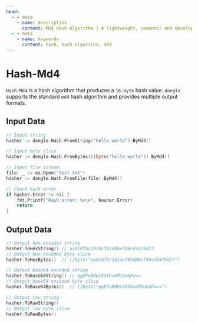 ```yaml
---
head:
  - - meta
    - name: description
      content: MD4 Hash Algorithm | A lightweight, semantic and developer-friendly golang encoding & crypto library
  - - meta
    - name: keywords
      content: hash, hash algorithm, md4
---
```


# Hash-Md4

`Hash-Md4` is a hash algorithm that produces a `16-byte` hash value. `dongle` supports the standard `md4` hash algorithm and provides multiple output formats.

## Input Data

```go
// Input string
hasher := dongle.Hash.FromString("hello world").ByMd4()

// Input byte slice
hasher := dongle.Hash.FromBytes([]byte("hello world")).ByMd4()

// Input file stream
file, _ := os.Open("test.txt")
hasher := dongle.Hash.FromFile(file).ByMd4()

// Check hash error
if hasher.Error != nil {
	fmt.Printf("Hash error: %v\n", hasher.Error)
	return
}
```

## Output Data

```go
// Output hex-encoded string
hasher.ToHexString() // aa010fbc1d14c795d86ef98c95479d17
// Output hex-encoded byte slice
hasher.ToHexBytes()  // []byte("aa010fbc1d14c795d86ef98c95479d17")

// Output base64-encoded string
hasher.ToBase64String() // qgEPvB0Ux5XYbvmMlUedFw==
// Output base64-encoded byte slice
hasher.ToBase64Bytes()  // []byte("qgEPvB0Ux5XYbvmMlUedFw==")

// Output raw string
hasher.ToRawString()
// Output raw byte slice
hasher.ToRawBytes()
```